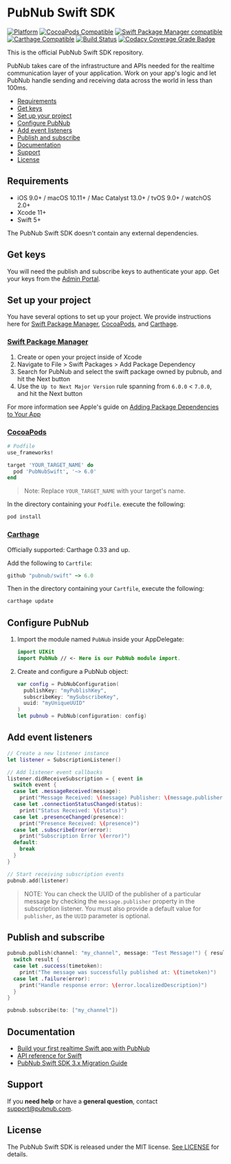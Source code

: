 # PubNub Swift SDK

[![Platform](https://img.shields.io/cocoapods/p/PubNubSwift.svg?style=flat)](https://img.shields.io/cocoapods/p/PubNubSwift.svg)
[![CocoaPods Compatible](https://img.shields.io/cocoapods/v/PubNubSwift.svg)](https://img.shields.io/cocoapods/v/PubNubSwift.svg)
[![Swift Package Manager compatible](https://img.shields.io/badge/Swift%20Package%20Manager-compatible-brightgreen.svg)](https://github.com/apple/swift-package-manager)
[![Carthage Compatible](https://img.shields.io/badge/Carthage-compatible-4BC51D.svg?style=flat)](https://github.com/Carthage/Carthage)
[![Build Status](https://travis-ci.org/pubnub/swift.svg?branch=master)](https://travis-ci.org/pubnub/swift)
[![Codacy Coverage Grade Badge](https://api.codacy.com/project/badge/Grade/d6dbd8cad97d42bbb72c47137e94d6f5)](https://www.codacy.com?utm_source=github.com&utm_medium=referral&utm_content=pubnub/swift&utm_campaign=Badge_Grade)

This is the official PubNub Swift SDK repository.

PubNub takes care of the infrastructure and APIs needed for the realtime communication layer of your application. Work on your app's logic and let PubNub handle sending and receiving data across the world in less than 100ms.

* [Requirements](#requirements)
* [Get keys](#get-keys)
* [Set up your project](#set-up-your-project)
* [Configure PubNub](#configure-pubnub)
* [Add event listeners](#add-event-listeners)
* [Publish and subscribe](#publish-and-subscribe)
* [Documentation](#documentation)
* [Support](#support)
* [License](#license)

## Requirements

* iOS 9.0+ / macOS 10.11+ / Mac Catalyst 13.0+ / tvOS 9.0+ / watchOS 2.0+
* Xcode 11+
* Swift 5+

The PubNub Swift SDK doesn't contain any external dependencies.

## Get keys

You will need the publish and subscribe keys to authenticate your app. Get your keys from the [Admin Portal](https://dashboard.pubnub.com/).

## Set up your project

You have several options to set up your project. We provide instructions here for [Swift Package Manager](#swift-package-manager), [CocoaPods](#cocoapods), and [Carthage](#carthage).

### [Swift Package Manager](https://github.com/apple/swift-package-manager)

1. Create or open your project inside of Xcode
1. Navigate to File > Swift Packages > Add Package Dependency
1. Search for PubNub and select the swift package owned by pubnub, and hit the Next button
1. Use the `Up to Next Major Version` rule spanning from `6.0.0` < `7.0.0`, and hit the Next button

For more information see Apple's guide on [Adding Package Dependencies to Your App](https://developer.apple.com/documentation/xcode/adding_package_dependencies_to_your_app)

### [CocoaPods](https://guides.cocoapods.org/using/using-cocoapods.html)

```ruby
# Podfile
use_frameworks!

target 'YOUR_TARGET_NAME' do
  pod 'PubNubSwift', '~> 6.0'
end
```

> Note: Replace `YOUR_TARGET_NAME` with your target's name.

In the directory containing your `Podfile`. execute the following:

```bash
pod install
```

### [Carthage](https://github.com/Carthage/Carthage)

Officially supported: Carthage 0.33 and up.

Add the following to `Cartfile`:

```ruby
github "pubnub/swift" ~> 6.0
```

Then in the directory containing your `Cartfile`, execute the following:

```bash
carthage update
```

## Configure PubNub

1. Import the module named `PubNub` inside your AppDelegate:

    ```swift
    import UIKit
    import PubNub // <- Here is our PubNub module import.
    ```

1. Create and configure a PubNub object:

    ```swift
    var config = PubNubConfiguration(
      publishKey: "myPublishKey",
      subscribeKey: "mySubscribeKey",
      uuid: "myUniqueUUID"
    )
    let pubnub = PubNub(configuration: config)
    ```

## Add event listeners

```swift
// Create a new listener instance
let listener = SubscriptionListener()

// Add listener event callbacks
listener.didReceiveSubscription = { event in
  switch event {
  case let .messageReceived(message):
    print("Message Received: \(message) Publisher: \(message.publisher ?? "defaultUUID")")
  case let .connectionStatusChanged(status):
    print("Status Received: \(status)")
  case let .presenceChanged(presence):
    print("Presence Received: \(presence)")
  case let .subscribeError(error):
    print("Subscription Error \(error)")
  default:
    break
  }
}

// Start receiving subscription events
pubnub.add(listener)
```

> NOTE: You can check the UUID of the publisher of a particular message by checking the `message.publisher` property in the subscription listener. You must also provide a default value for `publisher`, as the `UUID` parameter is optional.

## Publish and subscribe

```swift
pubnub.publish(channel: "my_channel", message: "Test Message!") { result in
  switch result {
  case let .success(timetoken):
    print("The message was successfully published at: \(timetoken)")
  case let .failure(error):
    print("Handle response error: \(error.localizedDescription)")
  }
}

pubnub.subscribe(to: ["my_channel"])
```

## Documentation

* [Build your first realtime Swift app with PubNub](https://www.pubnub.com/docs/platform/quickstarts/swift)
* [API reference for Swift](https://www.pubnub.com/docs/swift-native/pubnub-swift-sdk)
* [PubNub Swift SDK 3.x Migration Guide](https://github.com/pubnub/swift/blob/master/Documentation/PubNub_3_0_Migration_Guide.md)

## Support

If you **need help** or have a **general question**, contact <support@pubnub.com>.

## License

The PubNub Swift SDK is released under the MIT license.
[See LICENSE](https://github.com/pubnub/swift/blob/master/LICENSE) for details.
